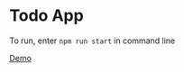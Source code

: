 # Todo App
To run, enter `npm run start` in command line

[Demo](https://maoredman.github.io/todoapp/)